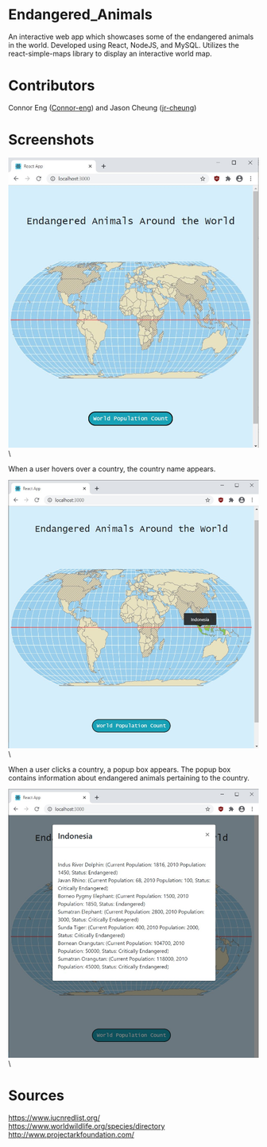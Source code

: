 # Endangered_Animals
An interactive web app which showcases some of the endangered animals in the world. Developed using React, NodeJS, and MySQL. Utilizes the react-simple-maps library to display an interactive world map.

# Contributors
Connor Eng ([Connor-eng](https://github.com/Connor-eng)) and Jason Cheung ([jr-cheung](https://github.com/jr-cheung))

# Screenshots

![Image](Screenshot.JPG) \

When a user hovers over a country, the country name appears.

![Image](ScreenshotHovering.jpg) \

When a user clicks a country, a popup box appears. The popup box contains information about endangered animals pertaining to the country.

![Image](ScreenshotOnClickCountry.jpg) \

# Sources
https://www.iucnredlist.org/ \
https://www.worldwildlife.org/species/directory \
http://www.projectarkfoundation.com/ 
